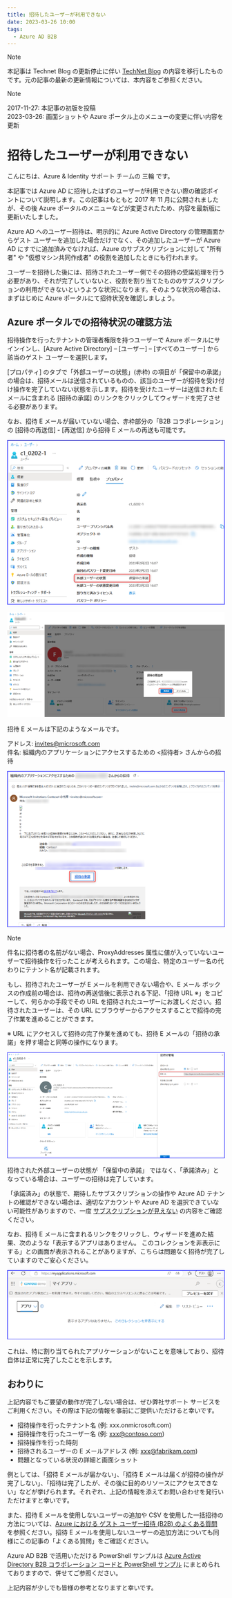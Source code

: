 ```yaml
---
title: 招待したユーザーが利用できない
date: 2023-03-26 10:00
tags:
  - Azure AD B2B
---
```


> [!NOTE]
> 本記事は Technet Blog の更新停止に伴い [TechNet Blog](https://blogs.technet.microsoft.com/jpazureid/2017/11/27/azuread-b2b-troubleshooting/) の内容を移行したものです。元の記事の最新の更新情報については、本内容をご参照ください。

> [!NOTE]
> 2017-11-27: 本記事の初版を投稿  
> 2023-03-26: 画面ショットや Azure ポータル上のメニューの変更に伴い内容を更新

# 招待したユーザーが利用できない

こんにちは、Azure & Identity サポート チームの 三輪 です。

本記事では Azure AD に招待したはずのユーザーが利用できない際の確認ポイントについて説明します。この記事はもともと 2017 年 11 月に公開されましたが、その後 Azure ポータルのメニューなどが変更されたため、内容を最新版に更新いたしました。

Azure AD へのユーザー招待は、明示的に Azure Active Directory の管理画面からゲスト ユーザーを追加した場合だけでなく、その追加したユーザーが Azure AD にすでに追加済みでなければ、Azure のサブスクリプションに対して "所有者" や "仮想マシン共同作成者" の役割を追加したときにも行われます。

ユーザーを招待した後には、招待されたユーザー側でその招待の受諾処理を行う必要があり、それが完了していないと、役割を割り当てたもののサブスクリプションの利用ができないというような状況になります。そのような状況の場合は、まずはじめに Azure ポータルにて招待状況を確認しましょう。

## Azure ポータルでの招待状況の確認方法

招待操作を行ったテナントの管理者権限を持つユーザーで Azure ポータルにサインインし、[Azure Active Directory] – [ユーザー] – [すべてのユーザー] から該当のゲスト ユーザーを選択します。

[プロパティ] のタブで「外部ユーザーの状態」(赤枠) の項目が「保留中の承諾」の場合は、招待メールは送信されているものの、該当のユーザーが招待を受け付け操作を完了していない状態を示します。招待を受けたユーザーは送信された E メールに含まれる [招待の承諾] のリンクをクリックしてウィザードを完了させる必要があります。

なお、招待 E メールが届いていない場合、赤枠部分の「B2B コラボレーション」の [招待の再送信] - [再送信] から招待 E メールの再送も可能です。

![](./azuread-b2b-troubleshooting/new1.png)

![](./azuread-b2b-troubleshooting/renew2.png)

招待 E メールは下記のようなメールです。

アドレス: invites@microsoft.com  
件名: 組織内のアプリケーションにアクセスするための <招待者> さんからの招待

![](./azuread-b2b-troubleshooting/new3.png)

> [!NOTE]
> 件名に招待者の名前がない場合、ProxyAddresses 属性に値が入っていないユーザーで招待操作を行ったことが考えられます。この場合、特定のユーザー名の代わりにテナント名が記載されます。

もし、招待されたユーザーが E メールを利用できない場合や、E メール ボックスの作成前の場合は、招待の再送信後に表示される下記、「招待 URL ※」をコピーして、何らかの手段でその URL を招待されたユーザーにお渡しください。招待されたユーザーは、その URL にブラウザーからアクセスすることで招待の完了作業を進めることができます。

※ URL にアクセスして招待の完了作業を進めても、招待 E メールの「招待の承諾」を押す場合と同等の操作になります。

![](./azuread-b2b-troubleshooting/new4.png)

招待された外部ユーザーの状態が 「保留中の承諾」 ではなく、「承諾済み」となっている場合は、ユーザーの招待は完了しています。

「承諾済み」の状態で、期待したサブスクリプションの操作や Azure AD テナントの確認ができない場合は、適切なアカウントや Azure AD を選択できていない可能性がありますので、一度 [サブスクリプションが見えない](https://jpazureid.github.io/blog/azure-active-directory/subscription-azuread/) の内容をご確認ください。

なお、招待 E メールに含まれるリンクをクリックし、ウィザードを進めた結果、次のような「表示するアプリはありません。 このコレクションを非表示にする」との画面が表示されることがありますが、こちらは問題なく招待が完了していますのでご安心ください。

![](./azuread-b2b-troubleshooting/new5.png)

これは、特に割り当てられたアプリケーションがないことを意味しており、招待自体は正常に完了したことを示します。

## おわりに

上記内容でもご要望の動作が完了しない場合は、ぜひ弊社サポート サービスをご利用ください。その際は下記の情報を事前にご提供いただけると幸いです。

- 招待操作を行ったテナント名 (例: xxx.onmicrosoft.com)
- 招待操作を行ったユーザー名 (例: xxx@contoso.com)
- 招待操作を行った時刻
- 招待されるユーザーの E メールアドレス (例: xxx@fabrikam.com)
- 問題となっている状況の詳細と画面ショット

例としては、「招待 E メールが届かない」、「招待 E メールは届くが招待の操作が完了しない」、「招待は完了したが、その後に目的のリソースにアクセスできない」などが挙げられます。それぞれ、上記の情報を添えてお問い合わせを発行いただけますと幸いです。

また、招待 E メールを使用しないユーザーの追加や CSV を使用した一括招待の方法については、[Azure における ゲスト ユーザー招待 (B2B) のよくある質問](https://jpazureid.github.io/blog/azure-active-directory/b2bfaq/) を参照ください。招待 E メールを使用しないユーザーの追加方法についても同様にこの記事の「よくある質問」をご確認ください。

Azure AD B2B で活用いただける PowerShell サンプルは [Azure Active Directory B2B コラボレーション コードと PowerShell サンプル](https://learn.microsoft.com/ja-jp/azure/active-directory/external-identities/code-samples?tabs=http) にまとめられておりますので、併せてご参照ください。

上記内容が少しでも皆様の参考となりますと幸いです。

